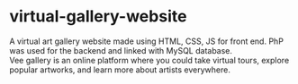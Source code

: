 # virtual-gallery-website
A virtual art gallery website made using HTML, CSS, JS for front end. PhP was used for the backend and linked with MySQL database.
<br>
Vee gallery is an online platform where you could take virtual tours, explore popular artworks, and learn more about artists everywhere.
